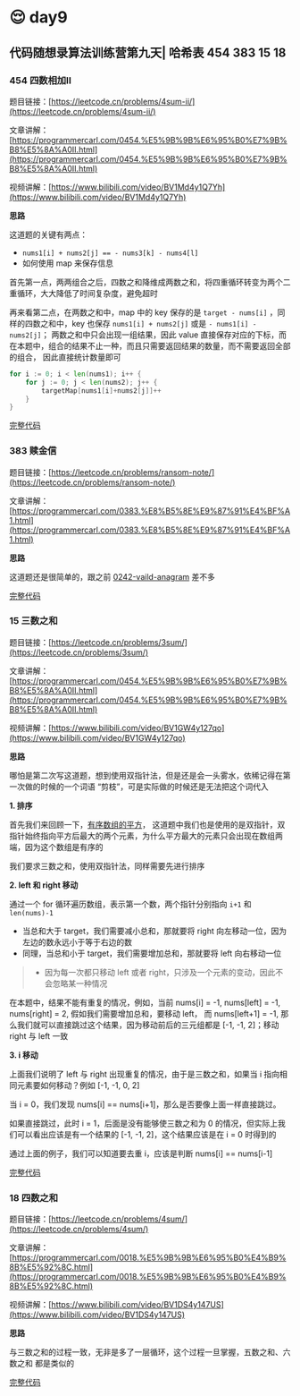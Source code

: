 # 😌 day9

## 代码随想录算法训练营第九天| 哈希表 454 383 15 18

### 454 四数相加II

题目链接：[https://leetcode.cn/problems/4sum-ii/](https://leetcode.cn/problems/4sum-ii/)

文章讲解：[https://programmercarl.com/0454.%E5%9B%9B%E6%95%B0%E7%9B%B8%E5%8A%A0II.html](https://programmercarl.com/0454.%E5%9B%9B%E6%95%B0%E7%9B%B8%E5%8A%A0II.html)

视频讲解：[https://www.bilibili.com/video/BV1Md4y1Q7Yh](https://www.bilibili.com/video/BV1Md4y1Q7Yh)

**思路**

这道题的关键有两点：

* `nums1[i] + nums2[j] == - nums3[k] - nums4[l]`
* 如何使用 map 来保存信息

首先第一点，两两组合之后，四数之和降维成两数之和，将四重循环转变为两个二重循环，大大降低了时间复杂度，避免超时

再来看第二点，在两数之和中，map 中的 key 保存的是 `target - nums[i]` ，同样的四数之和中，key 也保存 `nums1[i] + nums2[j]` 或是 `- nums1[i] - nums2[j]`； 两数之和中只会出现一组结果，因此 value 直接保存对应的下标，而在本题中，组合的结果不止一种，而且只需要返回结果的数量，而不需要返回全部的组合， 因此直接统计数量即可

```go
for i := 0; i < len(nums1); i++ {
    for j := 0; j < len(nums2); j++ {
        targetMap[nums1[i]+nums2[j]]++
    }
}
```

[完整代码](https://github.com/hd2yao/leetcode/tree/master/training/day9/0454\_4sum\_ii.go)

### 383 赎金信

题目链接：[https://leetcode.cn/problems/ransom-note/](https://leetcode.cn/problems/ransom-note/)

文章讲解：[https://programmercarl.com/0383.%E8%B5%8E%E9%87%91%E4%BF%A1.html](https://programmercarl.com/0383.%E8%B5%8E%E9%87%91%E4%BF%A1.html)

**思路**

这道题还是很简单的，跟之前 [0242-vaild-anagram](https://github.com/hd2yao/leetcode/tree/master/training/day7/0242\_vaild\_anagram.go) 差不多

[完整代码](https://github.com/hd2yao/leetcode/tree/master/training/day9/0383\_ransom\_note.go)

### 15 三数之和

题目链接：[https://leetcode.cn/problems/3sum/](https://leetcode.cn/problems/3sum/)

文章讲解：[https://programmercarl.com/0454.%E5%9B%9B%E6%95%B0%E7%9B%B8%E5%8A%A0II.html](https://programmercarl.com/0454.%E5%9B%9B%E6%95%B0%E7%9B%B8%E5%8A%A0II.html)

视频讲解：[https://www.bilibili.com/video/BV1GW4y127qo](https://www.bilibili.com/video/BV1GW4y127qo)

**思路**

哪怕是第二次写这道题，想到使用双指针法，但是还是会一头雾水，依稀记得在第一次做的时候的一个词语 “剪枝”，可是实际做的时候还是无法把这个词代入

**1. 排序**

首先我们来回顾一下，[有序数组的平方](https://github.com/hd2yao/leetcode/tree/master/training/day2/0977\_squares\_of\_a\_sorted\_array.go)， 这道题中我们也是使用的是双指针，双指针始终指向平方后最大的两个元素，为什么平方最大的元素只会出现在数组两端，因为这个数组是有序的

我们要求三数之和，使用双指针法，同样需要先进行排序

**2. left 和 right 移动**

通过一个 for 循环遍历数组，表示第一个数，两个指针分别指向 `i+1` 和 `len(nums)-1`

* 当总和大于 target，我们需要减小总和，那就要将 right 向左移动一位，因为左边的数永远小于等于右边的数
* 同理，当总和小于 target，我们需要增加总和，那就要将 left 向右移动一位

> * 因为每一次都只移动 left 或者 right，只涉及一个元素的变动，因此不会忽略某一种情况

在本题中，结果不能有重复的情况，例如，当前 nums\[i] = -1, nums\[left] = -1, nums\[right] = 2, 假如我们需要增加总和，要移动 left， 而 nums\[left+1] = -1, 那么我们就可以直接跳过这个结果，因为移动前后的三元组都是 \[-1, -1, 2]；移动 right 与 left 一致

**3. i 移动**

上面我们说明了 left 与 right 出现重复的情况，由于是三数之和，如果当 i 指向相同元素要如何移动？例如 \[-1, -1, 0, 2]

当 i = 0，我们发现 nums\[i] == nums\[i+1]，那么是否要像上面一样直接跳过。

如果直接跳过，此时 i = 1，后面是没有能够使三数之和为 0 的情况，但实际上我们可以看出应该是有一个结果的 \[-1, -1, 2]，这个结果应该是在 i = 0 时得到的

通过上面的例子，我们可以知道要去重 i，应该是判断 nums\[i] == nums\[i-1]

[完整代码](https://github.com/hd2yao/leetcode/tree/master/training/day9/0015\_3sum.go)

### 18 四数之和

题目链接：[https://leetcode.cn/problems/4sum/](https://leetcode.cn/problems/4sum/)

文章讲解：[https://programmercarl.com/0018.%E5%9B%9B%E6%95%B0%E4%B9%8B%E5%92%8C.html](https://programmercarl.com/0018.%E5%9B%9B%E6%95%B0%E4%B9%8B%E5%92%8C.html)

视频讲解：[https://www.bilibili.com/video/BV1DS4y147US](https://www.bilibili.com/video/BV1DS4y147US)

**思路**

与三数之和的过程一致，无非是多了一层循环，这个过程一旦掌握，五数之和、六数之和 都是类似的

[完整代码](https://github.com/hd2yao/leetcode/tree/master/training/day9/0018\_4sum.go)
